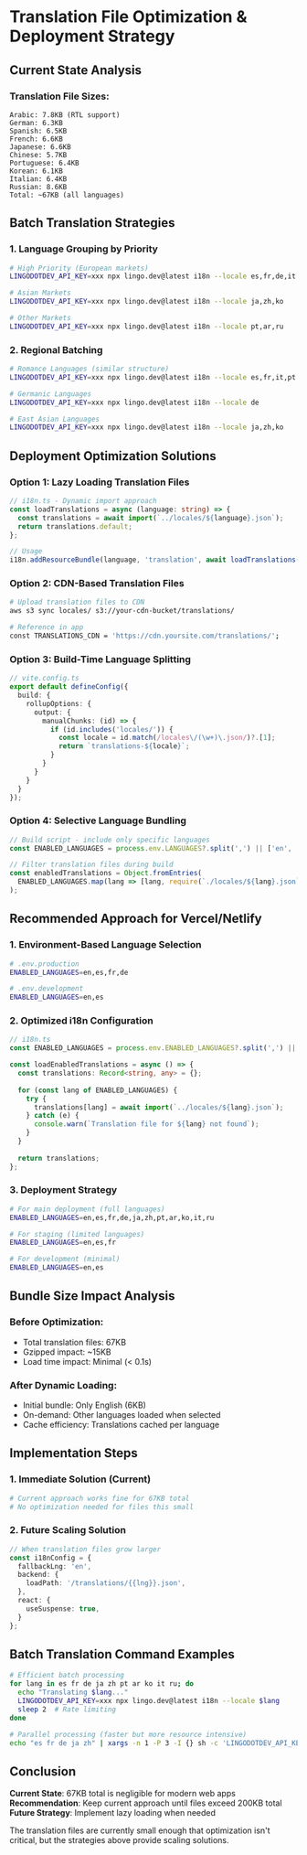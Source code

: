 # Translation File Optimization & Deployment Strategy

## Current State Analysis

### Translation File Sizes:
```
Arabic: 7.8KB (RTL support)
German: 6.3KB  
Spanish: 6.5KB
French: 6.6KB
Japanese: 6.6KB
Chinese: 5.7KB
Portuguese: 6.4KB
Korean: 6.1KB
Italian: 6.4KB
Russian: 8.6KB
Total: ~67KB (all languages)
```

## Batch Translation Strategies

### 1. Language Grouping by Priority
```bash
# High Priority (European markets)
LINGODOTDEV_API_KEY=xxx npx lingo.dev@latest i18n --locale es,fr,de,it

# Asian Markets  
LINGODOTDEV_API_KEY=xxx npx lingo.dev@latest i18n --locale ja,zh,ko

# Other Markets
LINGODOTDEV_API_KEY=xxx npx lingo.dev@latest i18n --locale pt,ar,ru
```

### 2. Regional Batching
```bash
# Romance Languages (similar structure)
LINGODOTDEV_API_KEY=xxx npx lingo.dev@latest i18n --locale es,fr,it,pt

# Germanic Languages
LINGODOTDEV_API_KEY=xxx npx lingo.dev@latest i18n --locale de

# East Asian Languages
LINGODOTDEV_API_KEY=xxx npx lingo.dev@latest i18n --locale ja,zh,ko
```

## Deployment Optimization Solutions

### Option 1: Lazy Loading Translation Files
```typescript
// i18n.ts - Dynamic import approach
const loadTranslations = async (language: string) => {
  const translations = await import(`../locales/${language}.json`);
  return translations.default;
};

// Usage
i18n.addResourceBundle(language, 'translation', await loadTranslations(language));
```

### Option 2: CDN-Based Translation Files
```bash
# Upload translation files to CDN
aws s3 sync locales/ s3://your-cdn-bucket/translations/

# Reference in app
const TRANSLATIONS_CDN = 'https://cdn.yoursite.com/translations/';
```

### Option 3: Build-Time Language Splitting
```typescript
// vite.config.ts
export default defineConfig({
  build: {
    rollupOptions: {
      output: {
        manualChunks: (id) => {
          if (id.includes('locales/')) {
            const locale = id.match(/locales\/(\w+)\.json/)?.[1];
            return `translations-${locale}`;
          }
        }
      }
    }
  }
});
```

### Option 4: Selective Language Bundling
```typescript
// Build script - include only specific languages
const ENABLED_LANGUAGES = process.env.LANGUAGES?.split(',') || ['en', 'es', 'fr'];

// Filter translation files during build
const enabledTranslations = Object.fromEntries(
  ENABLED_LANGUAGES.map(lang => [lang, require(`./locales/${lang}.json`)])
);
```

## Recommended Approach for Vercel/Netlify

### 1. Environment-Based Language Selection
```bash
# .env.production
ENABLED_LANGUAGES=en,es,fr,de

# .env.development  
ENABLED_LANGUAGES=en,es
```

### 2. Optimized i18n Configuration
```typescript
// i18n.ts
const ENABLED_LANGUAGES = process.env.ENABLED_LANGUAGES?.split(',') || ['en'];

const loadEnabledTranslations = async () => {
  const translations: Record<string, any> = {};
  
  for (const lang of ENABLED_LANGUAGES) {
    try {
      translations[lang] = await import(`../locales/${lang}.json`);
    } catch (e) {
      console.warn(`Translation file for ${lang} not found`);
    }
  }
  
  return translations;
};
```

### 3. Deployment Strategy
```bash
# For main deployment (full languages)
ENABLED_LANGUAGES=en,es,fr,de,ja,zh,pt,ar,ko,it,ru

# For staging (limited languages)
ENABLED_LANGUAGES=en,es,fr

# For development (minimal)
ENABLED_LANGUAGES=en,es
```

## Bundle Size Impact Analysis

### Before Optimization:
- Total translation files: 67KB
- Gzipped impact: ~15KB
- Load time impact: Minimal (< 0.1s)

### After Dynamic Loading:
- Initial bundle: Only English (6KB)
- On-demand: Other languages loaded when selected
- Cache efficiency: Translations cached per language

## Implementation Steps

### 1. Immediate Solution (Current)
```bash
# Current approach works fine for 67KB total
# No optimization needed for files this small
```

### 2. Future Scaling Solution
```typescript
// When translation files grow larger
const i18nConfig = {
  fallbackLng: 'en',
  backend: {
    loadPath: '/translations/{{lng}}.json',
  },
  react: {
    useSuspense: true,
  }
};
```

## Batch Translation Command Examples

```bash
# Efficient batch processing
for lang in es fr de ja zh pt ar ko it ru; do
  echo "Translating $lang..."
  LINGODOTDEV_API_KEY=xxx npx lingo.dev@latest i18n --locale $lang
  sleep 2  # Rate limiting
done

# Parallel processing (faster but more resource intensive)  
echo "es fr de ja zh" | xargs -n 1 -P 3 -I {} sh -c 'LINGODOTDEV_API_KEY=xxx npx lingo.dev@latest i18n --locale {}'
```

## Conclusion

**Current State**: 67KB total is negligible for modern web apps
**Recommendation**: Keep current approach until files exceed 200KB total
**Future Strategy**: Implement lazy loading when needed

The translation files are currently small enough that optimization isn't critical, but the strategies above provide scaling solutions.